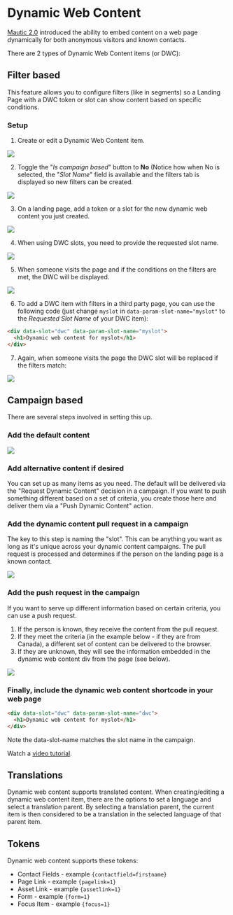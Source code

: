 # Dynamic Web Content

[Mautic 2.0][release-2.0.0] introduced the ability to embed content on a web page dynamically for both anonymous visitors and known contacts.

There are 2 types of Dynamic Web Content items (or DWC):

## Filter based

This feature allows you to configure filters (like in segments) so a Landing Page with a DWC token or slot can show content based on specific conditions.

### Setup

1. Create or edit a Dynamic Web Content item.

![](media/form.png)

2. Toggle the "*Is campaign based*" button to **No** (Notice how when No is selected, the "*Slot Name*" field is available and the filters tab is displayed so new filters can be created.

![](media/filters.png)

3. On a landing page, add a token or a slot for the new dynamic web content you just created.

![](media/builder.png)

4. When using DWC slots, you need to provide the requested slot name.

![](media/slot.png)

5. When someone visits the page and if the conditions on the filters are met, the DWC will be displayed.

![](media/page.png)

6. To add a DWC item with filters in a third party page, you can use the following code (just change `myslot` in `data-param-slot-name="myslot"` to the *Requested Slot Name* of your DWC item):

```html
<div data-slot="dwc" data-param-slot-name="myslot">
  <h1>Dynamic web content for myslot</h1>
</div>
```

7. Again, when someone visits the page the DWC slot will be replaced if the filters match:

![](media/third.png)

## Campaign based

There are several steps involved in setting this up.

### Add the default content

![](media/dwc-default.jpg)

### Add alternative content if desired

You can set up as many items as you need.  The default will be delivered via the "Request Dynamic Content" decision in a campaign.  If you want to push something different based on a set of criteria, you create those here and deliver them via a "Push Dynamic Content" action.

### Add the dynamic content pull request in a campaign

The key to this step is naming the "slot".  This can be anything you want as long as it's unique across your dynamic content campaigns.  The pull request is processed and determines if the person on the landing page is a known contact.

![](media/dwc-pull-request.jpg)

### Add the push request in the campaign

If you want to serve up different information based on certain criteria, you can use a push request.

1. If the person is known, they receive the content from the pull request.
2. If they meet the criteria (in the example below - if they are from Canada), a different set of content can be delivered to the browser.
3. If they are unknown, they will see the information embedded in the dynamic web content div from the page (see below).

![](media/dwc-push.jpg)

### Finally, include the dynamic web content shortcode in your web page

```html
<div data-slot="dwc" data-param-slot-name="dwc">
  <h1>Dynamic web content for myslot</h1>
</div>
```

Note the data-slot-name matches the slot name in the campaign.

Watch a [video tutorial][video tutorial].

## Translations

Dynamic web content supports translated content. When creating/editing a dynamic web content item, there are the options to set a language and select a translation parent. By selecting a translation parent, the current item is then considered to be a translation in the selected language of that parent item.

## Tokens

Dynamic web content supports these tokens:

- Contact Fields - example `{contactfield=firstname}`
- Page Link - example `{pagelink=1}`
- Asset Link - example `{assetlink=1}`
- Form - example `{form=1}`
- Focus Item - example `{focus=1}`

[release-2.0.0]: <https://github.com/mautic/mautic/releases/tag/2.0.0>
[video tutorial]: <https://www.youtube.com/watch?v=eChzJm5yBUk>
